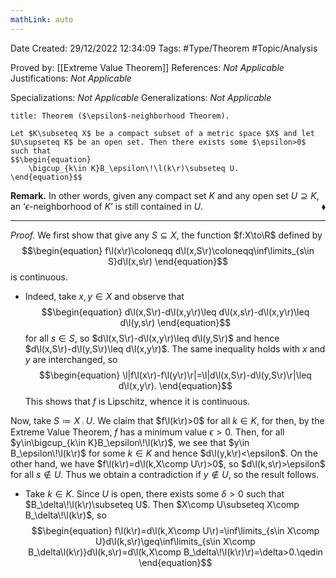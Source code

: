 ```yaml
---
mathLink: auto
---
```


<div class="topSpace"></div>

Date Created: 29/12/2022 12:34:09
Tags: #Type/Theorem #Topic/Analysis

Proved by: [[Extreme Value Theorem]]
References: <i>Not Applicable</i>
Justifications: <i>Not Applicable</i>

Specializations: <i>Not Applicable</i>
Generalizations: <i>Not Applicable</i>

``` ad-Theorem
title: Theorem ($\epsilon$-neighborhood Theorem).

Let $K\subseteq X$ be a compact subset of a metric space $X$ and let $U\supseteq K$ be an open set. Then there exists some $\epsilon>0$ such that
$$\begin{equation}
    \bigcup_{k\in K}B_\epsilon\!\l(k\r)\subseteq U.
\end{equation}$$

```

<b>Remark.</b> In other words, given any compact set $K$ and any open set $U\supseteq K$, an $\textrm{`}\epsilon$-neighborhood of $K\textrm{'}$ is still contained in $U$.<span style="float:right;">$\blacklozenge$</span>

---

<i>Proof.</i> We first show that give any $S\subseteq X$, the function $f:X\to\R$ defined by
$$\begin{equation}
    f\l(x\r)\coloneqq d\l(x,S\r)\coloneqq\inf\limits_{s\in S}d\l(x,s\r)
\end{equation}$$
is continuous.
* Indeed, take $x,y\in X$ and observe that
$$\begin{equation}
    d\l(x,S\r)-d\l(x,y\r)\leq d\l(x,s\r)-d\l(x,y\r)\leq d\l(y,s\r)
\end{equation}$$
for all $s\in S$, so $d\l(x,S\r)-d\l(x,y\r)\leq d\l(y,S\r)$ and hence $d\l(x,S\r)-d\l(y,S\r)\leq d\l(x,y\r)$. The same inequality holds with $x$ and $y$ are interchanged, so
$$\begin{equation}
    \l|f\l(x\r)-f\l(y\r)\r|=\l|d\l(x,S\r)-d\l(y,S\r)\r|\leq d\l(x,y\r).
\end{equation}$$
This shows that $f$ is Lipschitz, whence it is continuous.

Now, take $S\coloneqq X\comp U$. We claim that $f\l(k\r)>0$ for all $k\in K$, for then, by the Extreme Value Theorem, $f$ has a minimum value $\epsilon>0$. Then, for all $y\in\bigcup_{k\in K}B_\epsilon\!\l(k\r)$, we see that $y\in B_\epsilon\!\l(k\r)$ for some $k\in K$ and hence $d\l(y,k\r)<\epsilon$. On the other hand, we have $f\l(k\r)=d\l(k,X\comp U\r)>0$, so $d\l(k,s\r)>\epsilon$ for all $s\not\in U$. Thus we obtain a contradiction if $y\not\in U$, so the result follows.
* Take $k\in K$. Since $U$ is open, there exists some $\delta>0$ such that $B_\delta\!\l(k\r)\subseteq U$. Then $X\comp U\subseteq X\comp B_\delta\!\l(k\r)$, so
$$\begin{equation}
    f\l(k\r)=d\l(k,X\comp U\r)=\inf\limits_{s\in X\comp U}d\l(k,s\r)\geq\inf\limits_{s\in X\comp B_\delta\l(k\r)}d\l(k,s\r)=d\l(k,X\comp B_\delta\!\l(k\r)\r)=\delta>0.\qedin
\end{equation}$$
